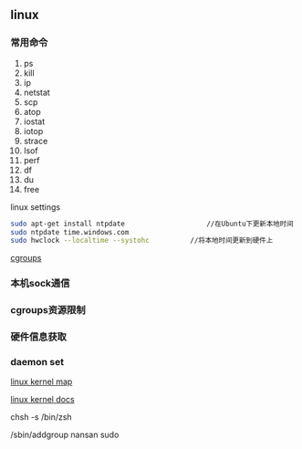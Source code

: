 ## linux

### 常用命令
1. ps
2. kill
3. ip
4. netstat
5. scp
6. atop
7. iostat
8. iotop
9. strace
10. lsof
11. perf
12. df
13. du
14. free

linux settings 
```bash
sudo apt-get install ntpdate					//在Ubuntu下更新本地时间
sudo ntpdate time.windows.com
sudo hwclock --localtime --systohc			//将本地时间更新到硬件上
```

[cgroups](https://github.com/containerd/cgroups)

### 本机sock通信
### cgroups资源限制
### 硬件信息获取
### daemon set 

[linux kernel map](https://makelinux.github.io/kernel/map/)

[linux kernel docs](https://www.kernel.org/doc/html/latest/)

chsh -s /bin/zsh

/sbin/addgroup nansan sudo